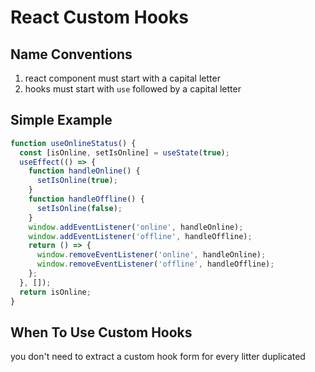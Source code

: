 # React Custom Hooks

## Name Conventions

1. react component must start with a capital letter
2. hooks must start with `use` followed by a capital letter

## Simple Example

```js
function useOnlineStatus() {
  const [isOnline, setIsOnline] = useState(true);
  useEffect(() => {
    function handleOnline() {
      setIsOnline(true);
    }
    function handleOffline() {
      setIsOnline(false);
    }
    window.addEventListener('online', handleOnline);
    window.addEventListener('offline', handleOffline);
    return () => {
      window.removeEventListener('online', handleOnline);
      window.removeEventListener('offline', handleOffline);
    };
  }, []);
  return isOnline;
}
```

## When To Use Custom Hooks

you don't need to extract a custom hook form for every litter duplicated


